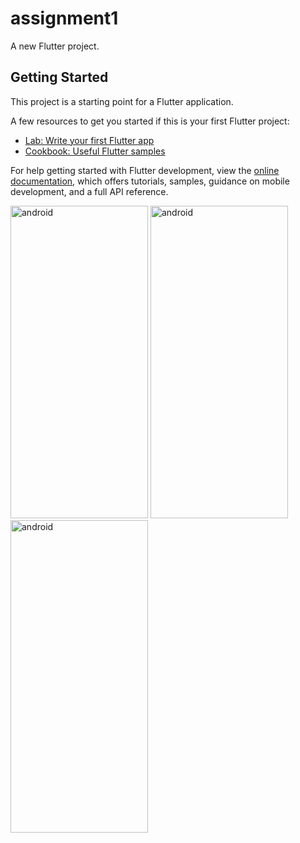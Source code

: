

# assignment1

A new Flutter project.

## Getting Started

This project is a starting point for a Flutter application.

A few resources to get you started if this is your first Flutter project:

- [Lab: Write your first Flutter app](https://docs.flutter.dev/get-started/codelab)
- [Cookbook: Useful Flutter samples](https://docs.flutter.dev/cookbook)

For help getting started with Flutter development, view the
[online documentation](https://docs.flutter.dev/), which offers tutorials,
samples, guidance on mobile development, and a full API reference.
<p align="left"><img src="https://github.com/kmansimtg/Trialshoppy/assets/106241329/96cd67f3-b313-415b-8c98-c4c231e293f5" alt="android" width="220" height="500"/> 
<img src="https://github.com/kmansimtg/Trialshoppy/assets/106241329/fdf8c1e9-b689-4f4b-afc0-d8e0243eed30" alt="android" width="220" height="500"/>
<img src="https://github.com/kmansimtg/Trialshoppy/assets/106241329/566252cc-16e3-414e-aff6-910159db9579" alt="android" width="220" height="500"/></p>

